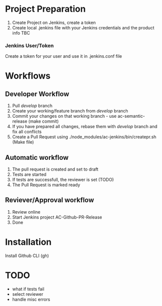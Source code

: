 # Project Preparation
1. Create Project on Jenkins, create a token
2. Create local .jenkins file with your Jenkins credentials and the product info
TBC

### Jenkins User/Token
Create a token for your user and use it in .jenkins.conf file

# Workflows

## Developer Workflow
1. Pull *develop* branch
2. Create your working/feature branch from *develop* branch
3. Commit your changes on that working branch - use ac-semantic-release (make commit)
4. If you have prepared all changes, rebase them with *develop* branch and fix all conflicts
5. Create a Pull Request using ./node_modules/ac-jenkins/bin/createpr.sh (Make file)

## Automatic workflow
1. The pull request is created and set to draft
2. Tests are started
3. If tests are successfull, the reviewer is set (TODO)
4. The Pull Request is marked ready

## Reviever/Approval workflow
1. Review online
2. Start Jenkins project AC-Github-PR-Release
3. Done


# Installation
Install Github CLI (gh)


# TODO
+ what if tests fail
+ select reviewer
+ handle misc errors